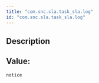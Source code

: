 ```yaml
---
title: "com.snc.sla.task_sla.log"
id: "com.snc.sla.task_sla.log"
---
```

## Description



## Value: 
```
notice
```